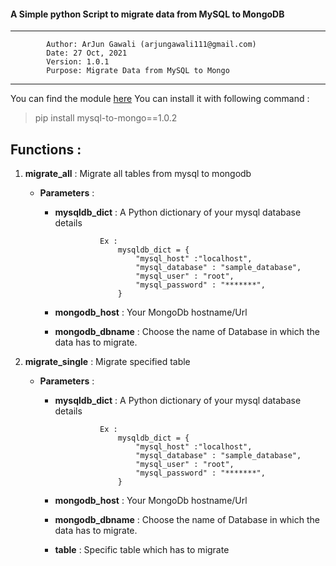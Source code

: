 #### A Simple python Script to migrate data from MySQL to MongoDB

---

            Author: ArJun Gawali (arjungawali111@gmail.com)
            Date: 27 Oct, 2021
            Version: 1.0.1
            Purpose: Migrate Data from MySQL to Mongo

---

You can find the module [here](https://pypi.org/project/mysql-to-mongo/1.0.1/)
You can install it with following command :

> pip install mysql-to-mongo==1.0.2

## Functions :

1.  **migrate_all** : Migrate all tables from mysql to mongodb

    - **Parameters** :

      - **mysqldb_dict** : A Python dictionary of your mysql database details

                      Ex :
                          mysqldb_dict = {
                              "mysql_host" :"localhost",
                              "mysql_database" : "sample_database",
                              "mysql_user" : "root",
                              "mysql_password" : "*******",
                          }

      - **mongodb_host** : Your MongoDb hostname/Url
      - **mongodb_dbname** : Choose the name of Database in which the data has to migrate.

2.  **migrate_single** : Migrate specified table

    - **Parameters** :

      - **mysqldb_dict** : A Python dictionary of your mysql database details

                      Ex :
                          mysqldb_dict = {
                              "mysql_host" :"localhost",
                              "mysql_database" : "sample_database",
                              "mysql_user" : "root",
                              "mysql_password" : "*******",
                          }

      - **mongodb_host** : Your MongoDb hostname/Url
      - **mongodb_dbname** : Choose the name of Database in which the data has to migrate.
      - **table** : Specific table which has to migrate
